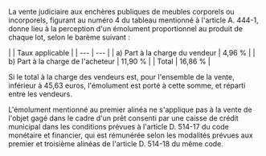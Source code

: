 La vente judiciaire aux enchères publiques de meubles corporels ou incorporels, figurant au numéro 4 du tableau mentionné à l'article A. 444-1, donne lieu à la perception d'un émolument proportionnel au produit de chaque lot, selon le barème suivant :

|  |
Taux applicable |
| --- | --- |
|
a) Part à la charge du vendeur |
4,96 % |
|
b) Part à la charge de l'acheteur |
11,90 % |
|
Total |
16,86 % |

Si le total à la charge des vendeurs est, pour l'ensemble de la vente, inférieur à 45,63 euros, l'émolument est porté à cette somme, et réparti entre les vendeurs.

L'émolument mentionné au premier alinéa ne s'applique pas à la vente de l'objet gagé dans le cadre d'un prêt consenti par une caisse de crédit municipal dans les conditions prévues à l'article D. 514-17 du code monétaire et financier, qui est rémunérée selon les modalités prévues aux premier et troisième alinéas de l'article D. 514-18 du même code.
